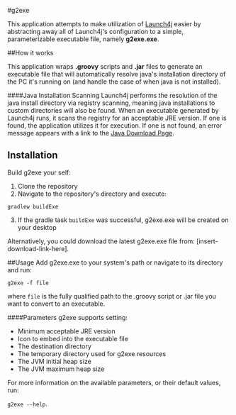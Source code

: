#g2exe

This application attempts to make utilization of [Launch4j](https://github.com/mirror/launch4j) easier by abstracting away all of Launch4j's configuration to a simple, parameterizable executable file, namely **g2exe.exe**.

##How it works

This application wraps **.groovy** scripts and **.jar** files to generate an executable file that will automatically resolve java's installation directory of the PC it's running on (and handle the case of when java is not installed).

####Java Installation Scanning
Launch4j performs the resolution of the java install directory via registry scanning, meaning java installations to custom directories will also be found.  When an executable generated by Launch4j runs, it scans the registry for an acceptable JRE version.  If one is found, the application utilizes it for execution.  If one is not found, an error message appears with a link to the [Java Download Page](http://java.com/download).

## Installation
Build g2exe your self:

1. Clone the repository
2. Navigate to the repository's directory and execute:
```
gradlew buildExe
```
3. If the gradle task `buildExe` was successful, g2exe.exe will be created on your desktop


Alternatively, you could download the latest g2exe.exe file from: [insert-download-link-here].

##Usage
Add g2exe.exe to your system's path or navigate to its directory and run:

```
g2exe -f file
```

where  `file` is the fully qualified path to the .groovy script or .jar file you want to convert to an executable.


####Parameters
g2exe supports setting:

- Minimum acceptable JRE version 
- Icon to embed into the executable file
- The destination directory
- The temporary directory used for g2exe resources
- The JVM initial heap size
- The JVM maximum heap size

For more information on the available parameters, or their default values, run:

```g2exe --help```.
